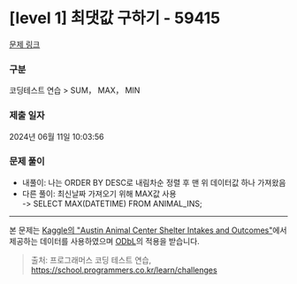 # [level 1] 최댓값 구하기 - 59415 

[문제 링크](https://school.programmers.co.kr/learn/courses/30/lessons/59415) 

### 구분

코딩테스트 연습 > SUM， MAX， MIN

### 제출 일자

2024년 06월 11일 10:03:56

### 문제 풀이 
- 내풀이: 나는 ORDER BY DESC로 내림차순 정렬 후 맨 위 데이터값 하나 가져왔음
- 다른 풀이: 최신날짜 가져오기 위해 MAX값 사용<br>
   -> SELECT MAX(DATETIME) FROM ANIMAL_INS;
  
<hr>

<p>본 문제는 <a href="https://www.kaggle.com/aaronschlegel/austin-animal-center-shelter-intakes-and-outcomes" target="_blank" rel="noopener">Kaggle의 "Austin Animal Center Shelter Intakes and Outcomes"</a>에서 제공하는 데이터를 사용하였으며 <a href="https://opendatacommons.org/licenses/odbl/1.0/" target="_blank" rel="noopener">ODbL</a>의 적용을 받습니다.</p>


> 출처: 프로그래머스 코딩 테스트 연습, https://school.programmers.co.kr/learn/challenges
